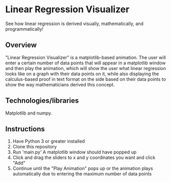# Linear Regression Visualizer
See how linear regression is derived visually, mathematically, and programmatically!

## __Overview__
"Linear Regression Visualizer" is a matplotlib-based animation. The user will enter a certain number of data points that will appear in a matplotlib window and then play the animation, which will show the user what linear regression looks like on a graph with their data points on it, while also displaying the calculus-based proof in text format on the side based on their data points to show the way mathematicians derived this concept.

## __Technologies/libraries__
Matplotlib and numpy. 

## __Instructions__
1. Have Python 3 or greater installed
2. Clone this repository
3. Run 'main.py'
A matplotlib window should have popped up
4. Click and drag the sliders to x and y coordinates you want and click "Add"
5. Continue until the "Play Animation" pops up or the animation plays automatically due to entering the maximum number of data points